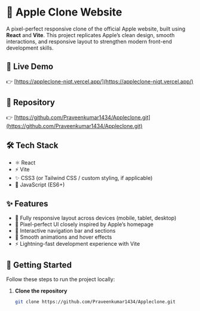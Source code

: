 # 🍎 Apple Clone Website

A pixel-perfect responsive clone of the official Apple website, built using **React** and **Vite**. This project replicates Apple’s clean design, smooth interactions, and responsive layout to strengthen modern front-end development skills.

## 🔗 Live Demo

👉 [https://appleclone-niqt.vercel.app/](https://appleclone-niqt.vercel.app/)

## 📂 Repository

👉 [https://github.com/Praveenkumar1434/Appleclone.git](https://github.com/Praveenkumar1434/Appleclone.git)

## 🛠️ Tech Stack

- ⚛️ React
- ⚡ Vite
- ✨ CSS3 (or Tailwind CSS / custom styling, if applicable)
- 🎯 JavaScript (ES6+)

## ✨ Features

- 📱 Fully responsive layout across devices (mobile, tablet, desktop)
- 🎨 Pixel-perfect UI closely inspired by Apple’s homepage
- 🧭 Interactive navigation bar and sections
- 🌟 Smooth animations and hover effects
- ⚡ Lightning-fast development experience with Vite

## 🚀 Getting Started

Follow these steps to run the project locally:

1. **Clone the repository**
   ```bash
   git clone https://github.com/Praveenkumar1434/Appleclone.git
